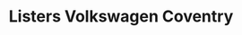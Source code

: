 ---
title: "Listers Volkswagen Coventry"
url: /coventry/listers-volkswagen-coventry/
shop: Autohaus
---